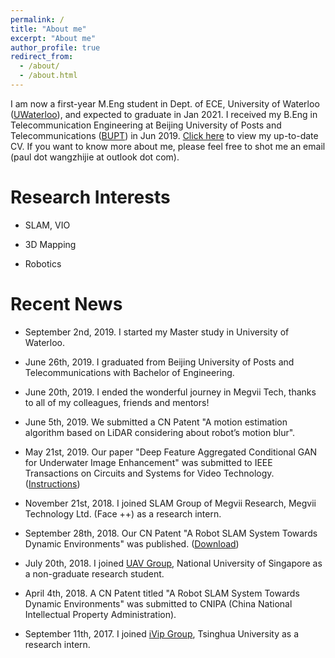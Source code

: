 ```yaml
---
permalink: /
title: "About me"
excerpt: "About me"
author_profile: true
redirect_from: 
  - /about/
  - /about.html
---
```


I am now a first-year M.Eng student in Dept. of ECE, University of Waterloo (<a href="https://uwaterloo.ca/" target="_blank">UWaterloo</a>), and expected to graduate in Jan 2021. I received my B.Eng in Telecommunication Engineering at Beijing University of Posts and Telecommunications (<a href="https://www.bupt.edu.cn/" target="_blank">BUPT</a>) in Jun 2019. <a href="http://paulwong16.github.io/files/Resume.pdf" target="_blank">Click here</a> to view my up-to-date CV. If you want to know more about me, please feel free to shot me an email (paul dot wangzhijie at outlook dot com).

# Research Interests #

* SLAM, VIO

* 3D Mapping

* Robotics

# Recent News #

* September 2nd, 2019. I started my Master study in University of Waterloo.

* June 26th, 2019. I graduated from Beijing University of Posts and Telecommunications with Bachelor of Engineering.

* June 20th, 2019. I ended the wonderful journey in Megvii Tech, thanks to all of my colleagues, friends and mentors!

* June 5th, 2019. We submitted a CN Patent "A motion estimation algorithm based on LiDAR considering about robot’s motion blur".

* May 21st, 2019. Our paper "Deep Feature Aggregated Conditional GAN for Underwater Image Enhancement" was submitted to IEEE Transactions on Circuits and Systems for Video Technology. (<a href="https://github.com/Xiaodong-Bran/underwater-image-enhancer" target="_blank">Instructions</a>)

* November 21st, 2018. I joined SLAM Group of Megvii Research, Megvii Technology Ltd. (Face ++) as a research intern.

* September 28th, 2018. Our CN Patent "A Robot SLAM System Towards Dynamic Environments" was published. (<a href="http://paulwong16.github.io/files/2018102980426.pdf" target="_blank">Download</a>)

* July 20th, 2018. I joined <a href="http://uav.ece.nus.edu.sg/" target="_blank">UAV Group</a>, National University of Singapore as a non-graduate research student.

* April 4th, 2018. A CN Patent titled "A Robot SLAM System Towards Dynamic Environments" was submitted to CNIPA (China National Intellectual Property Administration).

* September 11th, 2017. I joined <a href="http://nics.ee.tsinghua.edu.cn/people/ivip/index.html" target="_blank">iVip Group</a>, Tsinghua University as a research intern.
